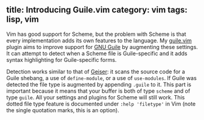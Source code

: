 title: Introducing Guile.vim
category: vim
tags: lisp, vim
---

Vim has good support for Scheme, but the problem with Scheme is that every
implementation adds its own features to the language. My [guile.vim] plugin
aims to improve support for [GNU Guile] by augmenting these settings. It can
attempt to detect when a Scheme file is Guile-specific and it adds syntax
highlighting for Guile-specific forms.

Detection works similar to that of [Geiser]: it scans the source code for a
Guile shebang, a use of `define-module`, or a use of `use-modules`. If Guile
was detected the file type is augmented by appending `.guile` to it. This part
is important because it means that your buffer is both of type `scheme` and of
type `guile`. All your settings and plugins for Scheme will still work. This
dotted file type feature is documented under `:help 'filetype'` in Vim (note
the single quotation marks, this is an option).

[guile.vim]: https://gitlab.com/HiPhish/guile.vim
[GNU Guile]: http://www.gnu.org/software/guile/
[Geiser]: https://www.nongnu.org/geiser/
